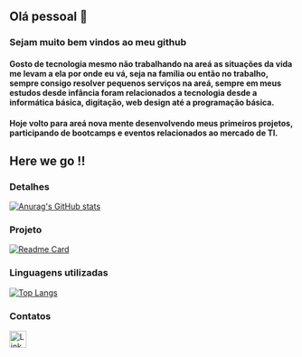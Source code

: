 ## Olá pessoal 👋

### Sejam muito bem vindos ao meu github

#### Gosto de tecnologia mesmo não trabalhando na areá as situações da vida me levam a ela por onde eu vá, seja na família ou então no trabalho, sempre consigo resolver pequenos serviços na areá, sempre em meus estudos desde infância foram relacionados a tecnologia desde a informática básica, digitação, web design até a programação básica.
#### Hoje volto para areá nova mente desenvolvendo meus primeiros projetos, participando de bootcamps e eventos relacionados ao mercado de TI.

## Here we go !!

### Detalhes

[![Anurag's GitHub stats](https://github-readme-stats.vercel.app/api?username=kaiohenrique1)](https://github.com/anuraghazra/github-readme-stats)

### Projeto

[![Readme Card](https://github-readme-stats.vercel.app/api/pin/?username=kaiohenrique1&repo=Tik-tok-clone)](https://github.com/anuraghazra/github-readme-stats)

### Linguagens utilizadas

[![Top Langs](https://github-readme-stats.vercel.app/api/top-langs/?username=kaiohenrique1)](https://github.com/anuraghazra/github-readme-stats)

### Contatos

[<img src='https://img.shields.io/badge/Linkedin-0077b5?style=for=the=badge&logo=linkedin&logoColor=white' alt='Linkedin' height='30'>](https://www.linkedin.com/in/kaio-henrique-567240181/)

